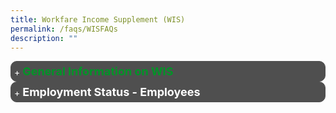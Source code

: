 ```yaml
---
title: Workfare Income Supplement (WIS)
permalink: /faqs/WISFAQs
description: ""
---
```

<details>
	<summary><font color="#009427" size="+1.5"><b>General Information on WIS</b></font></summary>
	<details>
		<summary><font color="#FFF"><b>Q1. What is the Workfare Income Supplement scheme?</b></font></summary>
The Workfare Income Supplement (WIS) scheme was introduced in 2007 as a permanent feature of Singapore's social security system. The support is targeted at older, lower wage Singaporean workers whose earnings are in the bottom 20% of the working population, with support also available for those earning slightly more. Eligible workers will receive support via cash and CPF top-ups to supplement their income and retirement savings.<br><br></details>
	<details>
		<summary><font color="#FFF"><b>Q2. Am I eligible for the Workfare Income Supplement scheme?</b></font></summary>
You will be eligible for the Workfare Income Supplement (WIS) scheme if you:
<ul>
	<li style="font-size:17px">are a Singapore Citizen;</li>
	<li style="font-size:17px">are 35<sup>1</sup> years old or older on 31 December of the Work Year (WY);</li>
	<li style="font-size:17px">earn not more than $2,300<sup>2</sup> (previously $2,000) for the month worked and in the past 12 months<sup>3</sup> (average monthly income) as an employee; or have an average monthly income of not more than $2,300 (previously $2,000) as a Self-Employed Person (SEP);</li>
	</ul>
If you are an SEP, you are also required to declare your Net Trade Income (NTI) and make your MediSave contributions to be eligible for WIS.<br><br>
However, you will not be eligible for WIS if you:
		<ul>
	<li style="font-size:17px">live in a property with an annual value<sup>4</sup> of more than $13,000 assessed as at 31 December of the previous year;</li>
	<li style="font-size:17px">own two or more properties; or</li>
	<li style="font-size:17px">if you are married,</li>
<ul style="list-style-type:circle;">
	<li style="font-size:17px">you and your spouse together own two or more properties; or</li>
	<li style="font-size:17px">the assessable income of your spouse exceeds $70,000 for the previous Year of Assessment.</li>
</ul>
	</ul>
		Click <a href="https://www.workfare.gov.sg/app/Home/Index?returnUrl=/Payments/Statement">here</a> to find out your WIS eligibility status.<br><br>
<sup>1</sup> Persons with disabilities younger than 35 who meet the WIS eligibility criteria will receive an annual WIS payout of up to $1,700<br><br>
<sup>2</sup> Includes basic salary and extra wages such as overtime pay, commissions and bonuses<br><br>
<sup>3</sup> Defined as income earned in the past 12-month period ÷ Total number of months worked in the past 12-month period<br><br>
<sup>4</sup> Annual value is the estimated gross annual rent of the property if it were to be rented out, excluding furniture, furnishings and maintenance fees. It is determined based on estimated market rentals of similar or comparable properties	<br><br>
</details>
	<details><summary>
		<font color="#FFF"><b>Q3. How can I check the amount of Workfare Income Supplement payout that I will receive?</b></font></summary>
We will notify you of the Workfare Income Supplement (WIS) payout amount by letters and/or SMS messages a few days before the payment date.<br><br>
You can retrieve a copy of your notification by logging in to the Workfare portal with your Singpass.<br><br>
If you are receiving letter notifications, you can receive earlier notifications via SMS by updating your Singpass-registered mobile number at "<a href="https://www.workfare.gov.sg/App/Home/Index?returnUrl=/people/notificationmode">View/Update My Notification Mode</a>".<br><br>
		You may also use the <a href="https://www.workfare.gov.sg/Pages/Calculator.aspx">WIS calculator</a> to estimate the amount of WIS payout you are entitled to. 
<br><br></details>
	
	
</details>
<details><summary><font color="#FFF" size="+1.5"><b>Employment Status - Employees</b></font></summary><details>
		<summary><font color="#009427"><b>Q1. My employer does not pay my CPF. What can I do to qualify for Workfare Income Supplement (WIS)?</b></font></summary>
Under the CPF Act, employers must contribute CPF if their employees earn more than $50 a month, regardless of whether the employee is employed on a permanent, part-time, contract or casual basis.<br><br>
If your employer is not contributing CPF on your behalf, you can lodge a report on non/underpayment of CPF contributions online. Please log in to <a href="https://www.cpf.gov.sg/eSvc/Web/Services/MyRequest/MyRequestLanding">my cpf Online Services</a> with your Singpass, then select My Requests &gt; Other CPF Matters &gt; Report on non-payment or underpayment of CPF contributions.<br><br>
Alternatively, you can also lodge a report by calling the WorkRight Hotline at 1800-221-9922 or emailing to <a href="workright@mom.gov.sg">workright@mom.gov.sg</a>. Your identity will be kept confidential. <br><br></details></details>

<style>
details>summary {
  list-style-type: none;
  outline: none;
  cursor: pointer;
  border: 1px solid #4F4F4F;
	background: #4F4F4F;
  padding: 5px;
  border-radius: 10px;
}

details>summary::-webkit-details-marker {
  display: none;
}

details>summary::before {
  content: '+ ' ;
	color: white;
}

details[open]>summary::before {
  content: '- ';
}

details[open]>summary {
  margin-bottom: 0.5rem;
}
/* unvisited link */
a:link {
  color: green;
}

/* visited link */
a:visited {
  color: green;
}

/* mouse over link */
a:hover {
  color: blue;
}

/* selected link */
a:active {
  color: blue;
}
</style>